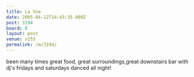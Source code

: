 ```yaml
---
title: La Vue
date: 2005-04-12T14:43:35.000Z
post: 3194
board: 8
layout: post
venue: v153
permalink: /m/3194/
---
```

been many times great food, great surroundings,great downstairs bar with dj's fridays and saturdays danced all night!
